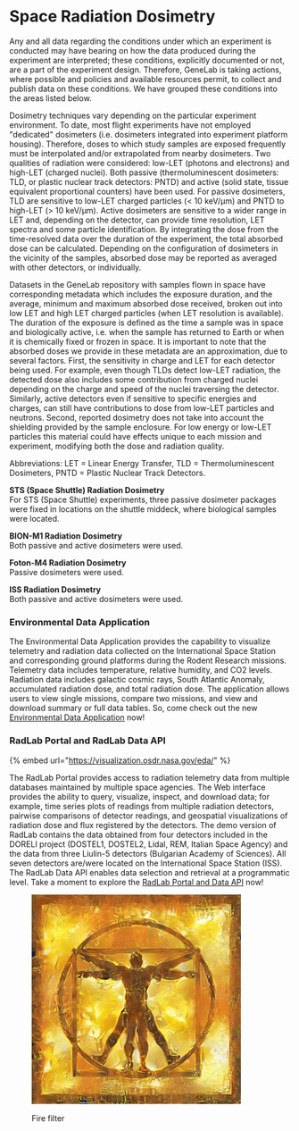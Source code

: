 # Space Radiation Dosimetry

Any and all data regarding the conditions under which an experiment is conducted may have bearing on how the data produced during the experiment are interpreted; these conditions, explicitly documented or not, are a part of the experiment design. Therefore, GeneLab is taking actions, where possible and policies and available resources permit, to collect and publish data on these conditions. We have grouped these conditions into the areas listed below.

Dosimetry techniques vary depending on the particular experiment environment. To date, most flight experiments have not employed "dedicated" dosimeters (i.e. dosimeters integrated into experiment platform housing). Therefore, doses to which study samples are exposed frequently must be interpolated and/or extrapolated from nearby dosimeters. Two qualities of radiation were considered: low-LET (photons and electrons) and high-LET (charged nuclei). Both passive (thermoluminescent dosimeters: TLD, or plastic nuclear track detectors: PNTD) and active (solid state, tissue equivalent proportional counters) have been used. For passive dosimeters, TLD are sensitive to low-LET charged particles (< 10 keV/μm) and PNTD to high-LET (> 10 keV/μm). Active dosimeters are sensitive to a wider range in LET and, depending on the detector, can provide time resolution, LET spectra and some particle identification. By integrating the dose from the time-resolved data over the duration of the experiment, the total absorbed dose can be calculated. Depending on the configuration of dosimeters in the vicinity of the samples, absorbed dose may be reported as averaged with other detectors, or individually.

Datasets in the GeneLab repository with samples flown in space have corresponding metadata which includes the exposure duration, and the average, minimum and maximum absorbed dose received, broken out into low LET and high LET charged particles (when LET resolution is available). The duration of the exposure is defined as the time a sample was in space and biologically active, i.e. when the sample has returned to Earth or when it is chemically fixed or frozen in space. It is important to note that the absorbed doses we provide in these metadata are an approximation, due to several factors. First, the sensitivity in charge and LET for each detector being used. For example, even though TLDs detect low-LET radiation, the detected dose also includes some contribution from charged nuclei depending on the charge and speed of the nuclei traversing the detector. Similarly, active detectors even if sensitive to specific energies and charges, can still have contributions to dose from low-LET particles and neutrons. Second, reported dosimetry does not take into account the shielding provided by the sample enclosure. For low energy or low-LET particles this material could have effects unique to each mission and experiment, modifying both the dose and radiation quality.

Abbreviations: LET = Linear Energy Transfer, TLD = Thermoluminescent Dosimeters, PNTD = Plastic Nuclear Track Detectors.

**STS (Space Shuttle) Radiation Dosimetry**\
For STS (Space Shuttle) experiments, three passive dosimeter packages were fixed in locations on the shuttle middeck, where biological samples were located.

**BION-M1 Radiation Dosimetry**\
Both passive and active dosimeters were used.

**Foton-M4 Radiation Dosimetry**\
Passive dosimeters were used.

**ISS Radiation Dosimetry**\
Both passive and active dosimeters were used.

### Environmental Data Application

The Environmental Data Application provides the capability to visualize telemetry and radiation data collected on the International Space Station and corresponding ground platforms during the Rodent Research missions. Telemetry data includes temperature, relative humidity, and CO2 levels. Radiation data includes galactic cosmic rays, South Atlantic Anomaly, accumulated radiation dose, and total radiation dose. The application allows users to view single missions, compare two missions, and view and download summary or full data tables. So, come check out the new [Environmental Data Application](https://visualization.osdr.nasa.gov/eda/) now!

### RadLab Portal and RadLab Data API

{% embed url="https://visualization.osdr.nasa.gov/eda/" %}

The RadLab Portal provides access to radiation telemetry data from multiple databases maintained by multiple space agencies. The Web interface provides the ability to query, visualize, inspect, and download data; for example, time series plots of readings from multiple radiation detectors, pairwise comparisons of detector readings, and geospatial visualizations of radiation dose and flux registered by the detectors. The demo version of RadLab contains the data obtained from four detectors included in the DORELI project (DOSTEL1, DOSTEL2, Lidal, REM, Italian Space Agency) and the data from three Liulin-5 detectors (Bulgarian Academy of Sciences). All seven detectors are/were located on the International Space Station (ISS). The RadLab Data API enables data selection and retrieval at a programmatic level. Take a moment to explore the [RadLab Portal and Data API](https://visualization.osdr.nasa.gov/radlab/gui/data-overview/) now!

<figure><img src=".gitbook/assets/Genelab_human_fire_filter.jpeg" alt="" width="375"><figcaption><p>Fire filter</p></figcaption></figure>
